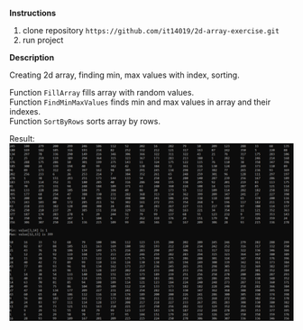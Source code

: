 **Instructions**
1. clone repository `https://github.com/it14019/2d-array-exercise.git` 
2. run project

**Description**

Creating 2d array, finding min, max values with index, sorting. 

Function `FillArray` fills array with random values. <br>
Function `FindMinMaxValues` finds min and max values in array and their indexes. <br>
Function `SortByRows` sorts array by rows.

Result:
<img src="https://github.com/it14019/2d-array-exercise/blob/master/result.PNG" alt="image"/>
